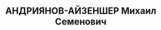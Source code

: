 ---
title: АНДРИЯНОВ-АЙЗЕНШЕР Михаил Семенович
description: "1901 г.р., еврей, член ВКП(б) с 1928, военюрист 2 ранга, пом. военного\
  \ прокурора 7 кав. корпуса КВО. \n  Арестован в 1937. \n  ВКВС - 20.11.1937, ВМН.\
  \ Расстрелян 21.11.1937, Киев"
---